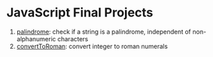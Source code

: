 # JavaScript Final Projects

1. [palindrome](https://github.com/MerelAW/freeCodeCamp/blob/main/JavaScript_Finals/palindrome.js): check if a string is a palindrome, independent of non-alphanumeric characters
2. [convertToRoman](https://github.com/MerelAW/freeCodeCamp/blob/main/JavaScript_Finals/convertToRoman.js): convert integer to roman numerals
